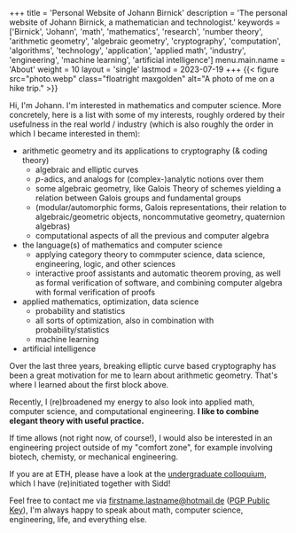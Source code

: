+++
title = 'Personal Website of Johann Birnick'
description = 'The personal website of Johann Birnick, a mathematician and technologist.'
keywords = ['Birnick', 'Johann', 'math', 'mathematics', 'research', 'number theory', 'arithmetic geometry', 'algebraic geometry', 'cryptography', 'computation', 'algorithms', 'technology', 'application', 'applied math', 'industry', 'engineering', 'machine learning', 'artificial intelligence']
menu.main.name = 'About'
weight = 10
layout = 'single'
lastmod = 2023-07-19
+++
{{< figure src="photo.webp" class="floatright maxgolden" alt="A photo of me on a hike trip." >}}

Hi, I'm Johann. I'm interested in mathematics and computer science.
More concretely, here is a list with some of my interests, roughly ordered by their usefulness in the real world / industry (which is also roughly the order in which I became interested in them):

- arithmetic geometry and its applications to cryptography (& coding theory)
  * algebraic and elliptic curves
  * $p$-adics, and analogs for (complex-)analytic notions over them
  * some algebraic geometry, like Galois Theory of schemes yielding a relation between Galois groups and fundamental groups
  * (modular/automorphic forms, Galois representations, their relation to algebraic/geometric objects, noncommutative geometry, quaternion algebras)
  * computational aspects of all the previous and computer algebra
- the language(s) of mathematics and computer science
  * applying category theory to commputer science, data science, engineering, logic, and other sciences
  * interactive proof assistants and automatic theorem proving, as well as formal verification of software, and combining computer algebra with formal verification of proofs
- applied mathematics, optimization, data science
  * probability and statistics
  * all sorts of optimization, also in combination with probability/statistics
  * machine learning
- artificial intelligence

Over the last three years, breaking elliptic curve based cryptography has been a great motivation for me to learn about arithmetic geometry.
That's where I learned about the first block above.

Recently, I (re)broadened my energy to also look into applied math, computer science, and computational engineering.
**I like to combine elegant theory with useful practice.**

If time allows (not right now, of course!), I would also be interested in an engineering project outside of my "comfort zone", for example involving biotech, chemisty, or mechanical engineering.

If you are at ETH, please have a look at the [undergraduate colloquium](https://zucmap.ethz.ch/), which I have (re)initiated together with Sidd!

Feel free to contact me via firstname.lastname@hotmail.de ([PGP Public Key](pgp-public-key.asc)), I'm always happy to speak about math, computer science, engineering, life, and everything else.
